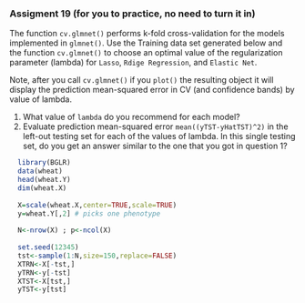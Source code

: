### Assigment 19 (for you to practice, no need to turn it in)

The function `cv.glmnet()` performs k-fold cross-validation for the models implemented in `glmnet()`. Use the Training data set generated below and the 
function `cv.glmnet()` to choose an optimal value of the regularization parameter (lambda) for `Lasso`, `Rdige Regression`, and `Elastic Net`.

Note, after you call `cv.glmnet()` if you `plot()` the resulting object it will display the prediction mean-squared error in CV (and confidence bands) by value of
lambda. 

1) What value of `lambda` do you recommend for each model?
2) Evaluate prediction mean-squared error `mean((yTST-yHatTST)^2)` in the left-out testing set for each of the values of lambda. In this single testing set, 
do you get an answer similar to the one that you got in question 1?

```r
  library(BGLR)
  data(wheat)
  head(wheat.Y)
  dim(wheat.X)
  
  X=scale(wheat.X,center=TRUE,scale=TRUE)
  y=wheat.Y[,2] # picks one phenotype
  
  N<-nrow(X) ; p<-ncol(X)
  
  set.seed(12345)
  tst<-sample(1:N,size=150,replace=FALSE)
  XTRN<-X[-tst,]
  yTRN<-y[-tst]
  XTST<-X[tst,]
  yTST<-y[tst]
  


```
